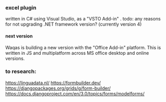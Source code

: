 ### excel plugin
written in C# using Visual Studio, as a "VSTO Add-in" . 
todo: any reasons for not upgrading .NET framework version? (currently version 4) 

#### next version
Waqas is building a new version with the "Office Add-in" platform. This is written in JS and multiplatform across MS office desktop and online versions.


### to research:
https://linguadata.nl/
https://formbuilder.dev/
https://djangopackages.org/grids/g/form-builder/
https://docs.djangoproject.com/en/3.0/topics/forms/modelforms/